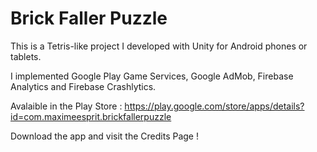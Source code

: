 <h1>Brick Faller Puzzle</h1>

This is a Tetris-like project I developed with Unity for Android phones or tablets.

I implemented Google Play Game Services, Google AdMob, Firebase Analytics and Firebase Crashlytics.

Avalaible in the Play Store : https://play.google.com/store/apps/details?id=com.maximeesprit.brickfallerpuzzle

Download the app and visit the Credits Page !
